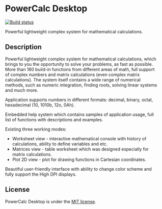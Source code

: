 # PowerCalc Desktop

[![Build status](https://ci.appveyor.com/api/projects/status/uhmvet9a5o8lcntx?svg=true)](https://ci.appveyor.com/project/alex-titarenko/powercalc-desktop)

Powerful lightweight complex system for mathematical calculations.

## Description
Powerful lightweight complex system for mathematical calculations, which brings to you the opportunity to solve your problems, as fast as possible. More than 160 build-in functions from different areas of math, full support of complex numbers and matrix calculations (even complex matrix calculations). The system itself contains a wide range of numerical methods, such as numeric integration, finding roots, solving linear systems and much more.

Application supports numbers in different formats: decimal, binary, octal, hexadecimal (10, 1010b, 12o, 0Ah).

Embedded help system which contains samples of application usage, full list of functions with descriptions and examples.

Existing three working modes:

* Worksheet view - interactive mathematical console with history of calculations, ability to define variables and etc.
* Matrices view - table worksheet which was designed especially for matrix calculations.
* Plot 2D view - plot for drawing functions in Cartesian coordinates.

Beautiful user-friendly interface with ability to change color scheme and fully support the High DPI displays.

## License
PowerCalc Desktop is under the [MIT license](LICENSE.md).
